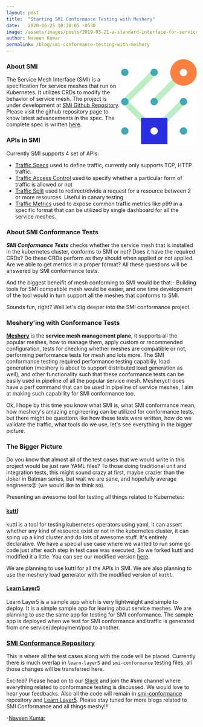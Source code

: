 ```yaml
---
layout: post
title:  "Starting SMI Conformance Testing with Meshery"
date:   2020-06-25 10:30:05 -0530
image: /assets/images/posts/2019-05-21-a-standard-interface-for-service-meshes/smi-logo.png
author: Naveen Kumar
permalink: /blog/smi-conformance-testing-with-meshery
---
```


<img src="/assets/images/posts/2019-05-21-a-standard-interface-for-service-meshes/smi-logo.png" align="right" width="200px" />

### About SMI

The Service Mesh Interface (SMI) is a specification for service meshes that run on Kubernetes. It utilizes CRDs to modify the behavior of service mesh. The project is under development at [SMI Github Repository](https://github.com/servicemeshinterface/smi-spec). Please visit the github repository page to know latest advancements in the spec. The complete spec is written [here](https://github.com/servicemeshinterface/smi-spec/blob/master/SPEC.md). 

### APIs in SMI 

Currently SMI supports 4 set of APIs:

- [Traffic Specs](https://github.com/servicemeshinterface/smi-spec/blob/master/SPEC.md#traffic-specs) used to define traffic, currently only supports TCP, HTTP traffic.
- [Traffic Access Control](https://github.com/servicemeshinterface/smi-spec/blob/master/SPEC.md#traffic-access-control) used to specify whether a particular form of traffic is allowed or not
- [Traffic Split](https://github.com/servicemeshinterface/smi-spec/blob/master/SPEC.md#traffic-split) used to redirect/divide a request for a resource between 2 or more resources. Useful in canary testing
- [Traffic Metrics](https://github.com/servicemeshinterface/smi-spec/blob/master/SPEC.md#traffic-metrics) used to expose common traffic metrics like p99 in a specific format that can be utilized by single dashboard for all the service meshes.

### About SMI Conformance Tests

***SMI Conformance Tests*** checks whether the service mesh that is installed in the kubernetes cluster, conforms to SMI or not? Does it have the required CRDs? Do these CRDs perform as they should when applied or not applied.
Are we able to get metrics in a proper format? All these questions will be answered by SMI conformance tests.

And the biggest beneifit of mesh conforming to SMI would be that:- Building tools for SMI compatible mesh would be easier, and one time development of the tool would in turn support all the meshes that conforms to SMI.

Sounds fun, right? Well let's dig deeper into the SMI conformance project.

### Meshery'ing with Conformance Tests

**[Meshery](/meshery)** is the **service mesh management plane**, it supports all the popular meshes, how to manage them, apply custom or recommended configuration, tests for checking whether meshes are compatible or not, performing performance tests for mesh and lots more. The SMI conformance testing required performance testing capabiliy, load generation (meshery is about to support distributed load generation as well), and other functionality such that these conformance tests can be easily used in pipeline of all the popular service mesh. Mesheryctl does have a perf command that can be used in pipeline of service meshes, I aim at making such capability for SMI conformance too. 

Ok, I hope by this time you know what SMI is, what SMI conformance mean, how meshery's amazing engineering can be utilized for conformance tests, but there might be questions like how these tests were written, how do we validate the traffic, what tools do we use, let's see everything in the bigger picture.

### The Bigger Picture

Do you know that almost all of the test cases that we would write in this project would be just raw YAML files? To those doing traditional unit and integration tests, this might sound crazy at first, maybe crazier than the Joker in Batman series, but wait we are sane, and hopefully average engineers😛 (we would like to think so).

Presenting an awesome tool for testing all things related to Kubernetes:

#### [kuttl](https://kuttl.dev/) 

kuttl is a tool for testing kubernetes operators using yaml, it can assert whether any kind of resource exist or not in the kubernetes cluster, it can sping up a kind cluster and do lots of awesome stuff. It's entirely declarative. We have a special use case where we wanted to run some go code just after each step in test case was executed, So we forked kuttl and modified it a little. You can see our modified version [here](https://github.com/kanishkarj/kuttl).

We are planning to use kuttl for all the APIs in SMI. We are also planning to use the meshery load generator with the modified version of `kuttl`. 

#### [Learn Layer5](https://github.com/layer5io/learn-layer5/)

Learn Layer5 is a sample app which is very lightweight and simple to deploy. It is a simple sample app for learing about service meshes. We are planning to use the same app for testing for SMI conformance. The sample app is deployed when we test for SMI conformance and traffic is generated from one service/deployment/pod to another.

### [SMI Conformance Repository](https://github.com/layer5io/smi-conformance)

This is where all the test cases along with the code will be placed. Currently there is much overlap in `learn-layer5` and `smi-conformance` testing files, all those changes will be transferred here.

Excited? Please head on to our [Slack](http://slack.layer5.io) and join the #smi channel where everything related to conformance testing is discussed. We would love to hear your feedbacks. Also all the code will remain in [smi-conformance](https://github.com/layer5io/smi-conformance) repository and [Learn Layer5](https://github.com/layer5io/learn-layer5/). Please stay tuned for more blogs related to SMI Conformance and all things meshy!!!

 \-[Naveen Kumar](https://www.linkedin.com/in/nveenjain/)
